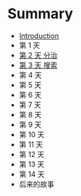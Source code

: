 # Summary

* [Introduction](README.md)
* 第 1 天
* [第 2 天 分治](//day2.md)
* [第 3 天 搜索](//day3.md)
* 第 4 天
* 第 5 天
* 第 6 天
* 第 7 天
* 第 8 天
* 第 9 天
* 第 10 天
* 第 11 天
* 第 12 天
* 第 13 天
* 第 14 天
* 后来的故事



